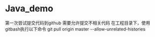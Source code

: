 # Java_demo
第一次尝试提交代码到github
需要允许提交不相关代码
在工程目录下，使用gitbash执行以下命令
git pull origin master --allow-unrelated-histories
